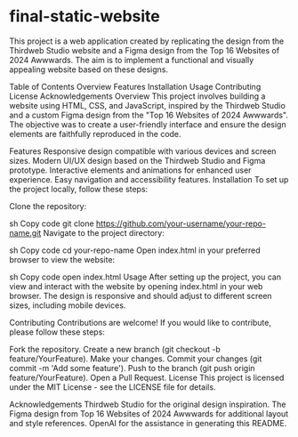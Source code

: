 # final-static-website
This project is a web application created by replicating the design from the Thirdweb Studio website and a Figma design from the Top 16 Websites of 2024 Awwwards. The aim is to implement a functional and visually appealing website based on these designs.

Table of Contents
Overview
Features
Installation
Usage
Contributing
License
Acknowledgements
Overview
This project involves building a website using HTML, CSS, and JavaScript, inspired by the Thirdweb Studio and a custom Figma design from the "Top 16 Websites of 2024 Awwwards". The objective was to create a user-friendly interface and ensure the design elements are faithfully reproduced in the code.

Features
Responsive design compatible with various devices and screen sizes.
Modern UI/UX design based on the Thirdweb Studio and Figma prototype.
Interactive elements and animations for enhanced user experience.
Easy navigation and accessibility features.
Installation
To set up the project locally, follow these steps:

Clone the repository:

sh
Copy code
git clone https://github.com/your-username/your-repo-name.git
Navigate to the project directory:

sh
Copy code
cd your-repo-name
Open index.html in your preferred browser to view the website:

sh
Copy code
open index.html
Usage
After setting up the project, you can view and interact with the website by opening index.html in your web browser. The design is responsive and should adjust to different screen sizes, including mobile devices.

Contributing
Contributions are welcome! If you would like to contribute, please follow these steps:

Fork the repository.
Create a new branch (git checkout -b feature/YourFeature).
Make your changes.
Commit your changes (git commit -m 'Add some feature').
Push to the branch (git push origin feature/YourFeature).
Open a Pull Request.
License
This project is licensed under the MIT License - see the LICENSE file for details.

Acknowledgements
Thirdweb Studio for the original design inspiration.
The Figma design from Top 16 Websites of 2024 Awwwards for additional layout and style references.
OpenAI for the assistance in generating this README.
